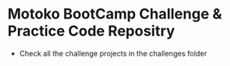 # Motoko BootCamp Challenge & Practice Code Repositry
- Check all the challenge projects in the challenges folder